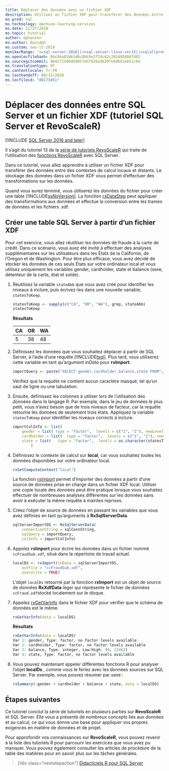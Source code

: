 ```yaml
---
title: Déplacer des données avec un fichier XDF
description: Utilisez un fichier XDF pour transférer des données entre des contextes de calcul locaux et distants. Le stockage des données dans un fichier XDF vous permet d’effectuer des transformations sur les données.
ms.prod: sql
ms.technology: machine-learning-services
ms.date: 11/27/2018
ms.topic: tutorial
author: dphansen
ms.author: davidph
ms.custom: seo-lt-2019
monikerRange: '>=sql-server-2016||>=sql-server-linux-ver15||=sqlallproducts-allversions'
ms.openlocfilehash: 04c84a81b61d0c8bb5e377dcd2c282495886fd02
ms.sourcegitcommit: 9b41725d6db9957dd7928a3620fe4db41eb51c6e
ms.translationtype: HT
ms.contentlocale: fr-FR
ms.lasthandoff: 08/13/2020
ms.locfileid: "88173451"
---
```

# <a name="move-data-between-sql-server-and-xdf-file-sql-server-and-revoscaler-tutorial"></a>Déplacer des données entre SQL Server et un fichier XDF (tutoriel SQL Server et RevoScaleR)
[!INCLUDE [SQL Server 2016 and later](../../includes/applies-to-version/sqlserver2016.md)]

Il s’agit du tutoriel 13 de la [série de tutoriels RevoScaleR](deepdive-data-science-deep-dive-using-the-revoscaler-packages.md) qui traite de l’utilisation des [fonctions RevoScaleR](https://docs.microsoft.com/machine-learning-server/r-reference/revoscaler/revoscaler) avec SQL Server.

Dans ce tutoriel, vous allez apprendre à utiliser un fichier XDF pour transférer des données entre des contextes de calcul locaux et distants. Le stockage des données dans un fichier XDF vous permet d’effectuer des transformations sur les données.

Quand vous aurez terminé, vous utiliserez les données du fichier pour créer une table [!INCLUDE[ssNoVersion](../../includes/ssnoversion-md.md)]. La fonction [rxDataStep](https://docs.microsoft.com/machine-learning-server/r-reference/revoscaler/rxdatastep) peut appliquer des transformations aux données et effectue la conversion entre les trames de données et les fichiers .xdf.
  
## <a name="create-a-sql-server-table-from-an-xdf-file"></a>Créer une table SQL Server à partir d’un fichier XDF

Pour cet exercice, vous allez réutiliser les données de fraude à la carte de crédit. Dans ce scénario, vous avez été invité à effectuer des analyses supplémentaires sur les utilisateurs dans les États de la Californie, de l’Oregon et de Washington. Pour être plus efficace, vous avez décidé de stocker les données de ces seuls États sur votre ordinateur local et vous utilisez uniquement les variables gender, cardholder, state et balance (sexe, détenteur de la carte, état et solde).

1. Réutilisez la variable `stateAbb` que vous avez créé pour identifier les niveaux à inclure, puis écrivez-les dans une nouvelle variable, `statesToKeep`.
  
    ```R
    statesToKeep <- sapply(c("CA", "OR", "WA"), grep, stateAbb)
    statesToKeep
    ```
    **Résultats**
    
    CA|OR|WA
    ----|----|----
    5|38|48
    
2. Définissez les données que vous souhaitez déplacer à partir de SQL Server, à l’aide d’une requête [!INCLUDE[tsql](../../includes/tsql-md.md)].  Plus tard, vous utiliserez cette variable en tant qu’argument *inData* pour **rxImport**.
  
    ```R
    importQuery <- paste("SELECT gender,cardholder,balance,state FROM",  sqlFraudTable,  "WHERE (state = 5 OR state = 38 OR state = 48)")
    ```
  
    Vérifiez que la requête ne contient aucun caractère masqué, tel qu’un saut de ligne ou une tabulation.
  
3. Ensuite, définissez les colonnes à utiliser lors de l’utilisation des données dans le langage R. Par exemple, dans le jeu de données le plus petit, vous n’avez besoin que de trois niveaux de facteur, car la requête retourne les données de seulement trois états.  Appliquez la variable `statesToKeep` pour identifier les niveaux corrects à inclure.
  
    ```R
    importColInfo <- list(
        gender = list( type = "factor",  levels = c("1", "2"), newLevels = c("Male", "Female")),
        cardholder = list(  type = "factor",  levels = c("1", "2"), newLevels = c("Principal", "Secondary")),
        state = list(   type = "factor",  levels = as.character(statesToKeep), newLevels = names(statesToKeep))
            )
    ```
  
4. Définissez le contexte de calcul sur **local**, car vous souhaitez toutes les données disponibles sur votre ordinateur local.
  
    ```R
    rxSetComputeContext("local")
    ```
    
    La fonction [rxImport](https://docs.microsoft.com/machine-learning-server/r-reference/revoscaler/rxsqlserverdata) permet d’importer des données à partir d’une source de données prise en charge dans un fichier XDF local. Utiliser une copie locale des données peut être pratique lorsque vous souhaitez effectuer de nombreuses analyses différentes sur les données sans avoir à exécuter la même requête à maintes reprises.

5. Créez l’objet de source de données en passant les variables que vous avez définies en tant qu’arguments à **RxSqlServerData**.
  
    ```R
    sqlServerImportDS <- RxSqlServerData(
        connectionString = sqlConnString,
        sqlQuery = importQuery,
        colInfo = importColInfo)
    ```
  
6. Appelez **rxImport** pour écrire les données dans un fichier nommé `ccFraudSub.xdf`, situé dans le répertoire de travail actuel.
  
    ```R
    localDS <- rxImport(inData = sqlServerImportDS,
        outFile = "ccFraudSub.xdf",
        overwrite = TRUE)
    ```
  
    L’objet `localDs` retourné par la fonction **rxImport** est un objet de source de données **RxXdfData** léger qui représente le fichier de données `ccFraud.xdf`stocké localement sur le disque.
  
7. Appelez [rxGetVarInfo](https://docs.microsoft.com/machine-learning-server/r-reference/revoscaler/rxgetvarinfoxdf) dans le fichier XDF pour vérifier que le schéma de données est le même.
  
    ```R
    rxGetVarInfo(data = localDS)
    ```

    **Résultats**
    
    ```R
    rxGetVarInfo(data = localDS)
    Var 1: gender, Type: factor, no factor levels available
    Var 2: cardholder, Type: factor, no factor levels available
    Var 3: balance, Type: integer, Low/High: (0, 22463)
    Var 4: state, Type: factor, no factor levels available
    ```

8. Vous pouvez maintenant appeler différentes fonctions R pour analyser l’objet **localDs** , comme vous le feriez avec les données sources sur SQL Server. Par exemple, vous pouvez résumer par sexe :
  
    ```R
    rxSummary(~gender + cardholder + balance + state, data = localDS)
    ```

## <a name="next-steps"></a>Étapes suivantes

Ce tutoriel conclut la série de tutoriels en plusieurs parties sur **RevoScaleR** et SQL Server. Elle vous a présenté de nombreux concepts liés aux données et au calcul, ce qui vous donne une base pour appliquer vos propres exigences en matière de données et de projet.

Pour approfondir vos connaissances sur **RevoScaleR**, vous pouvez revenir à la liste des tutoriels R pour parcourir les exercices que vous avez pu manquer. Vous pouvez également consulter les articles de procédure de la table des matières pour en savoir plus sur les tâches générales.

> [!div class="nextstepaction"]
> [Didacticiels R pour SQL Server](sql-server-r-tutorials.md)
